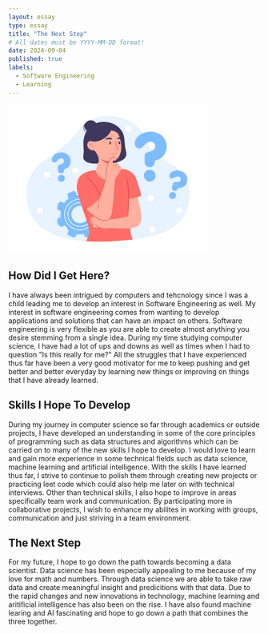 ```yaml
---
layout: essay
type: essay
title: "The Next Step"
# All dates must be YYYY-MM-DD format!
date: 2024-09-04
published: true
labels:
  - Software Engineering
  - Learning
---
```


<img width="400px" class="rounded float-start pe-4" src="../img/Reflection.jpg">

## How Did I Get Here?

I have always been intrigued by computers and tehcnology since I was a child leading me to develop an interest in Software Engineering as well. My interest in software engineering comes from wanting to develop applications and solutions that can have an impact on others. Software engineering is very flexible as you are able to create almost anything you desire stemming from a single idea. During my time studying computer science, I have had a lot of ups and downs as well as times when I had to question "Is this really for me?" All the struggles that I have experienced thus far have been a very good motivator for me to keep pushing and get better and better everyday by learning new things or improving on things that I have already learned. 

## Skills I Hope To Develop 

During my journey in computer science so far through academics or outside projects, I have developed an understanding in some of the core principles of programming such as data structures and algorithms which can be carried on to many of the new skills I hope to develop. I would love to learn and gain more experience in some technical fields such as data science, machine learning and artificial intelligence. 
With the skills I have learned thus far, I strive to continue to polish them through creating new projects or practicing leet code which could also help me later on with technical interviews. Other than technical skills, I also hope to improve in areas specifically team work and communication. By participating more in collaborative projects, I wish to enhance my abilites in working with groups, communication and just striving in a team environment. 

## The Next Step

For my future, I hope to go down the path towards becoming a data scientist. Data science has been especially appealing to me because of my love for math and numbers. Through data science we are able to take raw data and create meaningful insight and predicitions with that data. Due to the rapid changes and new innovations in technology, machine learning and aritificial intelligence has also been on the rise. I have also found machine learing and AI fascinating and hope to go down a path that combines the three together. 

